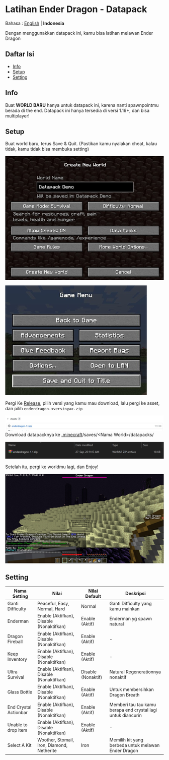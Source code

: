 # Latihan Ender Dragon - Datapack

Bahasa : [English](README.md "English") | **Indonesia**

Dengan menggunakkan datapack ini, kamu bisa latihan melawan Ender Dragon

## Daftar Isi

-   [Info](#info)
-   [Setup](#setup)
-   [Setting](#setting)

## Info

Buat **WORLD BARU** hanya untuk datapack ini, karena nanti spawnpointmu berada di the end. Datapack ini hanya tersedia di versi 1.16+, dan bisa multiplayer!

## Setup

Buat world baru, terus Save & Quit. (Pastikan kamu nyalakan cheat, kalau tidak, kamu tidak bisa membuka setting)

![Buat World Baru](image/createNewWorld.jpg)

![Save & Quit](image/saveAndQuit.jpg)

Pergi Ke [Release](https://github.com/barraIhsan/enderdragon/releases/ "Pergi ke Release"), pilih versi yang kamu mau download, lalu pergi ke asset, dan pilih `enderdragon-<versinya>.zip`

![Asset Download File](image/assetDownload.jpg)
Download datapacknya ke [.minecraft](https://minecraft.gamepedia.com/.minecraft "Cari dimana .minecraft foldermu")/saves/\<Nama World>\/datapacks/

![Datapack telah terinstal](image/datapackInstalled.jpg)

Setelah itu, pergi ke worldmu lagi, dan Enjoy!

![Play Screen](image/playScreen.jpg)

## Setting

| Nama Setting          | Nilai                                      | Nilai Default      | Deskripsi                                                    |
| --------------------- | ------------------------------------------ | ------------------ | ------------------------------------------------------------ |
| Ganti Difficulty      | Peaceful, Easy, Normal, Hard               | Normal             | Ganti Difficulty yang kamu mainkan                           |
| Enderman              | Enable (Aktifkan), Disable (Nonaktifkan)   | Enable (Aktif)     | Enderman yg spawn natural                                    |
| Dragon Fireball       | Enable (Aktifkan), Disable (Nonaktifkan)   | Enable (Aktif)     | -                                                            |
| Keep Inventory        | Enable (Aktifkan), Disable (Nonaktifkan)   | Enable (Aktif)     | -                                                            |
| Ultra Survival        | Enable (Aktifkan), Disable (Nonaktifkan)   | Disable (Nonaktif) | Natural Regenerationnya nonaktif                             |
| Glass Bottle          | Enable (Aktifkan), Disable (Nonaktifkan)   | Enable (Aktif)     | Untuk membersihkan Dragon Breath                             |
| End Crystal Actionbar | Enable (Aktifkan), Disable (Nonaktifkan)   | Enable (Aktif)     | Memberi tau tau kamu berapa end crystal lagi untuk diancurin |
| Unable to drop item   | Enable (Aktifkan), Disable (Nonaktifkan)   | Enable (Aktif)     | -                                                            |
| Select A Kit          | Woother, Stomail, Iron, Diamond, Netherite | Iron               | Memilih kit yang berbeda untuk melawan Ender Dragon          |
